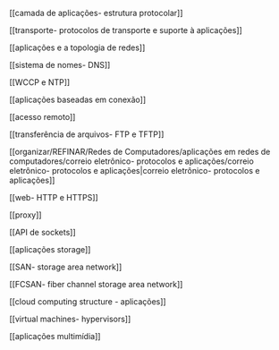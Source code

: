 [[camada de aplicações- estrutura protocolar]]

[[transporte- protocolos de transporte e suporte à aplicações]]

[[aplicações e a topologia de redes]]

[[sistema de nomes- DNS]]

[[WCCP e NTP]]

[[aplicações baseadas em conexão]]

[[acesso remoto]]

[[transferência de arquivos- FTP e TFTP]]

[[organizar/REFINAR/Redes de Computadores/aplicações em redes de computadores/correio eletrônico- protocolos e aplicações/correio eletrônico- protocolos e aplicações|correio eletrônico- protocolos e aplicações]]

[[web- HTTP e HTTPS]]

[[proxy]]

[[API de sockets]]

[[aplicações storage]]

[[SAN- storage area network]]

[[FCSAN- fiber channel storage area network]]

[[cloud computing structure - aplicações]]

[[virtual machines- hypervisors]]

[[aplicações multimídia]]